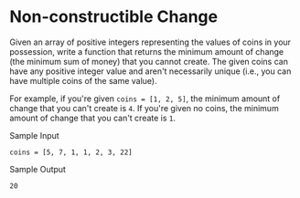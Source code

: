 # Non-constructible Change

Given an array of positive integers representing the values of coins in your possession, write a function that returns the minimum amount of change (the minimum sum of money) that you cannot create. The given coins can have any positive integer value and aren't necessarily unique (i.e., you can have multiple coins of the same value).

For example, if you're given `coins = [1, 2, 5]`, the minimum amount of change that you can't create is `4`. If you're given no coins, the minimum amount of change that you can't create is `1`.

Sample Input
```
coins = [5, 7, 1, 1, 2, 3, 22]
```

Sample Output
```
20
```